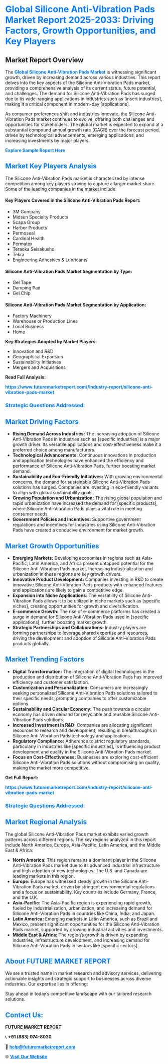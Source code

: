 <h1 style="color: #007BFF;">Global Silicone Anti-Vibration Pads Market Report 2025-2033: Driving Factors, Growth Opportunities, and Key Players</h1>

<section id="overview">
<h2>Market Report Overview</h2>
<p>The <a href="https://www.futuremarketreport.com//industry-report/silicone-anti-vibration-pads-market" style="color: #007BFF; text-decoration: none;"><strong>Global Silicone Anti-Vibration Pads Market</strong></a> is witnessing significant growth, driven by increasing demand across various industries. This report delves into the key aspects of the Silicone Anti-Vibration Pads market, providing a comprehensive analysis of its current status, future potential, and challenges. The demand for Silicone Anti-Vibration Pads has surged due to its wide-ranging applications in industries such as [insert industries], making it a critical component in modern-day [applications].</p>
<p>As consumer preferences shift and industries innovate, the Silicone Anti-Vibration Pads market continues to evolve, offering both challenges and opportunities for stakeholders. The global market is expected to expand at a substantial compound annual growth rate (CAGR) over the forecast period, driven by technological advancements, emerging applications, and increasing investments by major players.</p>
</section>

<section id="overview">
<p><a href="https://www.futuremarketreport.com//request-sample/reportId=57463" style="color: #007BFF; text-decoration: none;"><strong>Explore Sample Report Here</strong></a></p>
</section>

<section id="key-players">
<h2 style="color: #007BFF;">Market Key Players Analysis</h2>
<p>The Silicone Anti-Vibration Pads market is characterized by intense competition among key players striving to capture a larger market share. Some of the leading companies in the market include:</p>
<h4>Key Players Covered in the Silicone Anti-Vibration Pads Report:</h4>
<ul><li>3M Company</li><li>Midsun Specialty Products</li><li>Scapa Group</li><li>Harbor Products</li><li>Permoseal</li><li>Cardinal Health</li><li>Permatex</li><li>Teraoka Seisakusho</li><li>Tekra</li><li>Engineering Adhesives &amp; Lubricants</li></ul>
<h4>Silicone Anti-Vibration Pads Market Segmentation by Type:</h4>
<ul><li>Gel Tape</li><li>Damping Pad</li><li>Gel Chip</li></ul>

<h4>Silicone Anti-Vibration Pads Market Segmentation by Application:</h4>
<ul><li>Factory Machinery</li><li>Warehouse or Production Lines</li><li>Local Business</li><li>Home</li></ul>
<p><strong>Key Strategies Adopted by Market Players:</strong></p>
<ul>
<li>Innovation and R&D</li>
<li>Geographical Expansion</li>
<li>Sustainability Initiatives</li>
<li>Mergers and Acquisitions</li>
</ul>
</section>

<section>
<p><strong>Read Full Analysis: </strong></p><a href="https://www.futuremarketreport.com//industry-report/silicone-anti-vibration-pads-market" style="color: #007BFF; text-decoration: none;"><strong>https://www.futuremarketreport.com//industry-report/silicone-anti-vibration-pads-market</strong></a>
<h3 style="color: #007BFF;">Strategic Questions Addressed:</h3>
</section>

<section id="driving-factors">
<h2 style="color: #007BFF;">Market Driving Factors</h2>
<ul>
<li><strong>Rising Demand Across Industries:</strong> The increasing adoption of Silicone Anti-Vibration Pads in industries such as [specific industries] is a major growth driver. Its versatile applications and cost-effectiveness make it a preferred choice among manufacturers.</li>
<li><strong>Technological Advancements:</strong> Continuous innovations in production and application technologies have enhanced the efficiency and performance of Silicone Anti-Vibration Pads, further boosting market demand.</li>
<li><strong>Sustainability and Eco-Friendly Initiatives:</strong> With growing environmental concerns, the demand for sustainable Silicone Anti-Vibration Pads solutions has surged. Companies are investing in eco-friendly variants to align with global sustainability goals.</li>
<li><strong>Growing Population and Urbanization:</strong> The rising global population and rapid urbanization have increased the demand for [specific products], where Silicone Anti-Vibration Pads plays a vital role in meeting consumer needs.</li>
<li><strong>Government Policies and Incentives:</strong> Supportive government regulations and incentives for industries using Silicone Anti-Vibration Pads have created a conducive environment for market growth.</li>
</ul>
</section>

<section id="growth-opportunities">
<h2 style="color: #007BFF;">Market Growth Opportunities</h2>
<ul>
<li><strong>Emerging Markets:</strong> Developing economies in regions such as Asia-Pacific, Latin America, and Africa present untapped potential for the Silicone Anti-Vibration Pads market. Increasing industrialization and urbanization in these regions are key growth drivers.</li>
<li><strong>Innovative Product Development:</strong> Companies investing in R&D to create innovative Silicone Anti-Vibration Pads products with enhanced features and applications are likely to gain a competitive edge.</li>
<li><strong>Expansion into Niche Applications:</strong> The versatility of Silicone Anti-Vibration Pads allows it to be utilized in niche markets such as [specific niches], creating opportunities for growth and diversification.</li>
<li><strong>E-commerce Growth:</strong> The rise of e-commerce platforms has created a surge in demand for Silicone Anti-Vibration Pads used in [specific applications], further boosting market growth.</li>
<li><strong>Strategic Partnerships and Collaborations:</strong> Industry players are forming partnerships to leverage shared expertise and resources, driving the development and adoption of Silicone Anti-Vibration Pads products globally.</li>
</ul>
</section>

<section id="trending-factors">
<h2 style="color: #007BFF;">Market Trending Factors</h2>
<ul>
<li><strong>Digital Transformation:</strong> The integration of digital technologies in the production and distribution of Silicone Anti-Vibration Pads has improved efficiency and customer satisfaction.</li>
<li><strong>Customization and Personalization:</strong> Consumers are increasingly seeking personalized Silicone Anti-Vibration Pads solutions tailored to their specific needs, prompting companies to offer customizable options.</li>
<li><strong>Sustainability and Circular Economy:</strong> The push towards a circular economy has driven demand for recyclable and reusable Silicone Anti-Vibration Pads solutions.</li>
<li><strong>Increased Investment in R&D:</strong> Companies are allocating significant resources to research and development, resulting in breakthroughs in Silicone Anti-Vibration Pads technology and applications.</li>
<li><strong>Regulatory Compliance:</strong> Adherence to strict regulatory standards, particularly in industries like [specific industries], is influencing product development and quality in the Silicone Anti-Vibration Pads market.</li>
<li><strong>Focus on Cost-Effectiveness:</strong> Businesses are exploring cost-efficient Silicone Anti-Vibration Pads solutions without compromising on quality, making the market more competitive.</li>
</ul>
</section>

<section>
<p><strong>Get Full Report: </strong></p><a href="https://www.futuremarketreport.com//industry-report/silicone-anti-vibration-pads-market" style="color: #007BFF; text-decoration: none;"><strong>https://www.futuremarketreport.com//industry-report/silicone-anti-vibration-pads-market</strong></a>
<h3 style="color: #007BFF;">Strategic Questions Addressed:</h3>
</section>


<section id="regional-analysis">
<h2 style="color: #007BFF;">Market Regional Analysis</h2>
<p>The global Silicone Anti-Vibration Pads market exhibits varied growth patterns across different regions. The key regions analyzed in this report include North America, Europe, Asia-Pacific, Latin America, and the Middle East & Africa:</p>
<ul>
<li><strong>North America:</strong> This region remains a dominant player in the Silicone Anti-Vibration Pads market due to its advanced industrial infrastructure and high adoption of new technologies. The U.S. and Canada are leading markets in this region.</li>
<li><strong>Europe:</strong> Europe has witnessed steady growth in the Silicone Anti-Vibration Pads market, driven by stringent environmental regulations and a focus on sustainability. Key countries include Germany, France, and the U.K.</li>
<li><strong>Asia-Pacific:</strong> The Asia-Pacific region is experiencing rapid growth, fueled by industrialization, urbanization, and increasing demand for Silicone Anti-Vibration Pads in countries like China, India, and Japan.</li>
<li><strong>Latin America:</strong> Emerging markets in Latin America, such as Brazil and Mexico, present significant opportunities for the Silicone Anti-Vibration Pads market, supported by growing industrial activities and investments.</li>
<li><strong>Middle East & Africa:</strong> The region’s growth is driven by expanding industries, infrastructure development, and increasing demand for Silicone Anti-Vibration Pads in sectors like [specific sectors].</li>
</ul>
</section>

<footer>
<h2 style="color: #007BFF;">About FUTURE MARKET REPORT</h2>
<p>We are a trusted name in market research and advisory services, delivering actionable insights and strategic support to businesses across diverse industries. Our expertise lies in offering:</p>

<p>Stay ahead in today’s competitive landscape with our tailored research solutions.</p>

<h2 style="color: #007BFF;">Contact Us:</h2>
<p><strong>FUTURE MARKET REPORT</strong></p>
<p>📞 <strong>+91 (883) 074-8030</strong></p>
<p>📧 <strong><a href="mailto:help@futuremarketreport.com" style="color: #007BFF;">help@futuremarketreport.com</a></strong></p>
<p>🌐 <strong><a href="https://www.futuremarketreport.com/" style="color: #007BFF;">Visit Our Website</a></strong></p>
</footer>